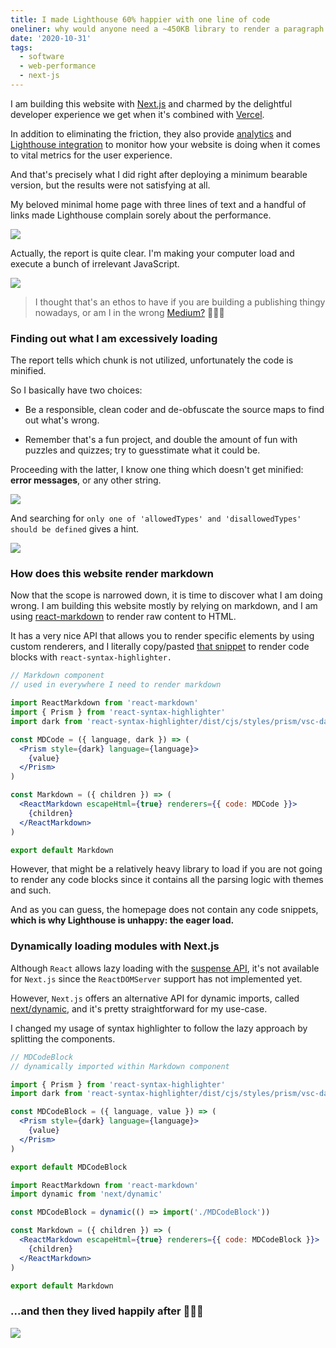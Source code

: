 ```yaml
---
title: I made Lighthouse 60% happier with one line of code
oneliner: why would anyone need a ~450KB library to render a paragraph with markdown?
date: '2020-10-31'
tags:
  - software
  - web-performance
  - next-js
---
```


I am building this website with [Next.js](https://nextjs.org) and charmed by the delightful developer experience we get when it's combined with [Vercel](https://vercel.com/).

In addition to eliminating the friction, they also provide [analytics](https://nextjs.org/analytics) and [Lighthouse integration](https://vercel.com/integrations/lighthouse) to monitor how your website is doing when it comes to vital metrics for the user experience.

And that's precisely what I did right after deploying a minimum bearable version, but the results were not satisfying at all.

My beloved minimal home page with three lines of text and a handful of links made Lighthouse complain sorely about the performance.

![](/images/happier-lighthouse/lighthouse-score-before.png)

Actually, the report is quite clear. I'm making your computer load and execute a bunch of irrelevant JavaScript.

![](/images/happier-lighthouse/lighthouse-score-before-detail.png)

> I thought that's an ethos to have if you are building a publishing thingy nowadays, or am I in the wrong [Medium?](/images/happier-lighthouse/medium-110-requests.gif) 👹👹👹

### Finding out what I am excessively loading

The report tells which chunk is not utilized, unfortunately the code is minified.

So I basically have two choices:

- Be a responsible, clean coder and de-obfuscate the source maps to find out what's wrong.

- Remember that's a fun project, and double the amount of fun with puzzles and quizzes; try to guesstimate what it could be.

Proceeding with the latter, I know one thing which doesn't get minified: **error messages**, or any other string.

![](/images/happier-lighthouse/excessively-loaded-code.png)

And searching for `only one of 'allowedTypes' and 'disallowedTypes' should be defined` gives a hint.

![](/images/happier-lighthouse/search-results-for-error-message.png)

### How does this website render markdown

Now that the scope is narrowed down, it is time to discover what I am doing wrong. I am building this website mostly by relying on markdown, and I am using [react-markdown](https://github.com/remarkjs/react-markdown) to render raw content to HTML.

It has a very nice API that allows you to render specific elements by using custom renderers, and I literally copy/pasted [that snippet](https://github.com/remarkjs/react-markdown#use-custom-renderers-syntax-highlight) to render code blocks with `react-syntax-highlighter.`

```jsx
// Markdown component
// used in everywhere I need to render markdown

import ReactMarkdown from 'react-markdown'
import { Prism } from 'react-syntax-highlighter'
import dark from 'react-syntax-highlighter/dist/cjs/styles/prism/vsc-dark-plus'

const MDCode = ({ language, dark }) => (
  <Prism style={dark} language={language}>
    {value}
  </Prism>
)

const Markdown = ({ children }) => (
  <ReactMarkdown escapeHtml={true} renderers={{ code: MDCode }}>
    {children}
  </ReactMarkdown>
)

export default Markdown
```

However, that might be a relatively heavy library to load if you are not going to render any code blocks since it contains all the parsing logic with themes and such.

And as you can guess, the homepage does not contain any code snippets, **which is why Lighthouse is unhappy: the eager load.**

### Dynamically loading modules with Next.js

Although `React` allows lazy loading with the [suspense API](https://reactjs.org/docs/react-api.html#reactsuspense), it's not available for `Next.js` since the `ReactDOMServer` support has not implemented yet.

However, `Next.js` offers an alternative API for dynamic imports, called [next/dynamic](https://nextjs.org/docs/advanced-features/dynamic-import), and it's pretty straightforward for my use-case.

I changed my usage of syntax highlighter to follow the lazy approach by splitting the components.

```jsx
// MDCodeBlock
// dynamically imported within Markdown component

import { Prism } from 'react-syntax-highlighter'
import dark from 'react-syntax-highlighter/dist/cjs/styles/prism/vsc-dark-plus'

const MDCodeBlock = ({ language, value }) => (
  <Prism style={dark} language={language}>
    {value}
  </Prism>
)

export default MDCodeBlock
```

```jsx
import ReactMarkdown from 'react-markdown'
import dynamic from 'next/dynamic'

const MDCodeBlock = dynamic(() => import('./MDCodeBlock'))

const Markdown = ({ children }) => (
  <ReactMarkdown escapeHtml={true} renderers={{ code: MDCodeBlock }}>
    {children}
  </ReactMarkdown>
)

export default Markdown
```

### ...and then they lived happily after 🤖👨‍💻

![](/images/happier-lighthouse/lighthouse-score-after.png)
